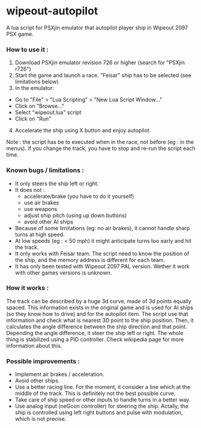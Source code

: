 # wipeout-autopilot
A lua script for PSXjin emulator that autopilot player ship in Wipeout 2097 PSX game.

### How to use it :

1. Download PSXjin emulator revision 726 or higher (search for "PSXjin r726")
2. Start the game and launch a race. "Feisar" ship has to be selected (see limitations below)
3. In the emulator: 
 - Go to "File" > "Lua Scripting" > "New Lua Script Window..."
 - Click on "Browse..."
 - Select "wipeout.lua" script
 - Click on "Run"
4. Accelerate the ship using X button and enjoy autopilot.

Note : the script has be to executed when in the race, not before (eg : in the menus).
If you change the track, you have to stop and re-run the script each time. 

### Known bugs / limitations :

- It only steers the ship left or right. 
- It does not :
  - accelerate/brake (you have to do it yourself)
  - use air brakes 
  - use weapons
  - adjust ship pitch (using up down buttons)
  - avoid other AI ships
- Because of some limitations (eg: no air brakes), it cannot handle sharp turns at high speed.
- At low speeds (eg : < 50 mph) it might anticipate turns too early and hit the track.
- It only works with Feisar team. The script need to know the position of the ship, and the memory address is different for each team.
- It has only been tested with Wipeout 2097 PAL version. Wether it work with other games versions is unknown.

### How it works :

The track can be described by a huge 3d curve, made of 3d points equally spaced.
This information exists in the original game and is used for AI ships (so they know how to drive) and for the autopilot item.
The script use that information and check what is nearest 3D point to the ship position. Then, it calculates the angle difference between the ship direction and that point.
Depending the angle difference, it steer the ship left or right. The whole thing is stabilized using a PID controller. Check wikipedia page for more information about this.

### Possible improvements :

- Implement air brakes / acceleration.
- Avoid other ships.
- Use a better racing line. For the moment, it consider a line which at the middle of the track. This is definitely not the best possible curve.
- Take care of ship speed or other inputs to handle turns in a better way. 
- Use analog input (neGcon controller) for steering the ship. Actally, the ship is controlled using left right buttons and pulse with modulation, which is not precise.